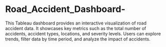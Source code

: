 # Road_Accident_Dashboard-
This Tableau dashboard provides an interactive visualization of road accident data. It showcases key metrics such as the total number of accidents, accident types, locations, and severity levels. Users can explore trends, filter data by time period, and analyze the impact of accidents. 
